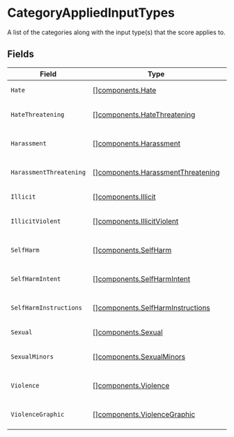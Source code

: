 # CategoryAppliedInputTypes

A list of the categories along with the input type(s) that the score applies to.


## Fields

| Field                                                                                  | Type                                                                                   | Required                                                                               | Description                                                                            |
| -------------------------------------------------------------------------------------- | -------------------------------------------------------------------------------------- | -------------------------------------------------------------------------------------- | -------------------------------------------------------------------------------------- |
| `Hate`                                                                                 | [][components.Hate](../../models/components/hate.md)                                   | :heavy_check_mark:                                                                     | The applied input type(s) for the category 'hate'.                                     |
| `HateThreatening`                                                                      | [][components.HateThreatening](../../models/components/hatethreatening.md)             | :heavy_check_mark:                                                                     | The applied input type(s) for the category 'hate/threatening'.                         |
| `Harassment`                                                                           | [][components.Harassment](../../models/components/harassment.md)                       | :heavy_check_mark:                                                                     | The applied input type(s) for the category 'harassment'.                               |
| `HarassmentThreatening`                                                                | [][components.HarassmentThreatening](../../models/components/harassmentthreatening.md) | :heavy_check_mark:                                                                     | The applied input type(s) for the category 'harassment/threatening'.                   |
| `Illicit`                                                                              | [][components.Illicit](../../models/components/illicit.md)                             | :heavy_check_mark:                                                                     | The applied input type(s) for the category 'illicit'.                                  |
| `IllicitViolent`                                                                       | [][components.IllicitViolent](../../models/components/illicitviolent.md)               | :heavy_check_mark:                                                                     | The applied input type(s) for the category 'illicit/violent'.                          |
| `SelfHarm`                                                                             | [][components.SelfHarm](../../models/components/selfharm.md)                           | :heavy_check_mark:                                                                     | The applied input type(s) for the category 'self-harm'.                                |
| `SelfHarmIntent`                                                                       | [][components.SelfHarmIntent](../../models/components/selfharmintent.md)               | :heavy_check_mark:                                                                     | The applied input type(s) for the category 'self-harm/intent'.                         |
| `SelfHarmInstructions`                                                                 | [][components.SelfHarmInstructions](../../models/components/selfharminstructions.md)   | :heavy_check_mark:                                                                     | The applied input type(s) for the category 'self-harm/instructions'.                   |
| `Sexual`                                                                               | [][components.Sexual](../../models/components/sexual.md)                               | :heavy_check_mark:                                                                     | The applied input type(s) for the category 'sexual'.                                   |
| `SexualMinors`                                                                         | [][components.SexualMinors](../../models/components/sexualminors.md)                   | :heavy_check_mark:                                                                     | The applied input type(s) for the category 'sexual/minors'.                            |
| `Violence`                                                                             | [][components.Violence](../../models/components/violence.md)                           | :heavy_check_mark:                                                                     | The applied input type(s) for the category 'violence'.                                 |
| `ViolenceGraphic`                                                                      | [][components.ViolenceGraphic](../../models/components/violencegraphic.md)             | :heavy_check_mark:                                                                     | The applied input type(s) for the category 'violence/graphic'.                         |